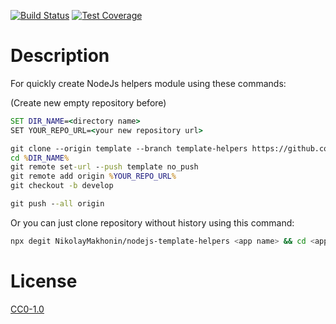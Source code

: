 <!-- [![NPM Version][npm-image]][npm-url] -->
<!-- [![NPM Downloads][downloads-image]][downloads-url] -->
<!-- [![Node.js Version][node-version-image]][node-version-url] -->
[![Build Status][travis-image]][travis-url]
[![Test Coverage][coveralls-image]][coveralls-url]

# Description

For quickly create NodeJs helpers module using these commands:

(Create new empty repository before)

```cmd
SET DIR_NAME=<directory name>
SET YOUR_REPO_URL=<your new repository url>

git clone --origin template --branch template-helpers https://github.com/NikolayMakhonin/nodejs-templates.git %DIR_NAME%
cd %DIR_NAME%
git remote set-url --push template no_push
git remote add origin %YOUR_REPO_URL%
git checkout -b develop

git push --all origin

```

Or you can just clone repository without history using this command:
```bash
npx degit NikolayMakhonin/nodejs-template-helpers <app name> && cd <app name> && npm i && npm run test
```

# License

[CC0-1.0](LICENSE)

[npm-image]: https://img.shields.io/npm/v/nodejs-template-helpers.svg
[npm-url]: https://npmjs.org/package/nodejs-template-helpers
[node-version-image]: https://img.shields.io/node/v/nodejs-template-helpers.svg
[node-version-url]: https://nodejs.org/en/download/
[travis-image]: https://travis-ci.org/NikolayMakhonin/nodejs-template-helpers.svg?branch=template-helpers
[travis-url]: https://travis-ci.org/NikolayMakhonin/nodejs-template-helpers?branch=template-helpers
[coveralls-image]: https://coveralls.io/repos/github/NikolayMakhonin/nodejs-template-helpers/badge.svg?branch=template-helpers
[coveralls-url]: https://coveralls.io/github/NikolayMakhonin/nodejs-template-helpers?branch=template-helpers
[downloads-image]: https://img.shields.io/npm/dm/nodejs-template-helpers.svg
[downloads-url]: https://npmjs.org/package/nodejs-template-helpers
[npm-url]: https://npmjs.org/package/nodejs-template-helpers
